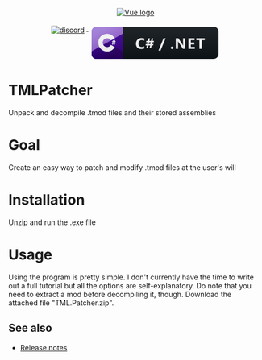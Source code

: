 <p align="center"><a href="https://vuejs.org" target="_blank" rel="noopener noreferrer"><img width="100" src="https://github.com/TML-Patcher/TMLPatcher/blob/master/logo.png" alt="Vue logo"></a></p>
<p align="center">
  <a href="https://discord.com/invite/qrZ4Bpz"/>
    <img src="https://github.com/fenix-hub/ColoredBadges/blob/master/svg/social/discord.svg" alt="discord" style="vertical-align:top; margin:4px">
  </a>
  <a>
  <img src="https://github.com/MikeCodesDotNET/ColoredBadges/raw/master/svg/dev/languages/csharp_dotnet.svg" style="vertical-align:top; margin:6px"></a>
</p>


# TMLPatcher
Unpack and decompile .tmod files and their stored assemblies

# Goal
Create an easy way to patch and modify .tmod files at the user's will

# Installation
Unzip and run the .exe file

# Usage
Using the program is pretty simple. I don't currently have the time to write out a full tutorial but all the options are self-explanatory. Do note that you need to extract a mod before decompiling it, though.
Download the attached file "TML.Patcher.zip".

## See also
* [Release notes](RELEASE-NOTES.md)
